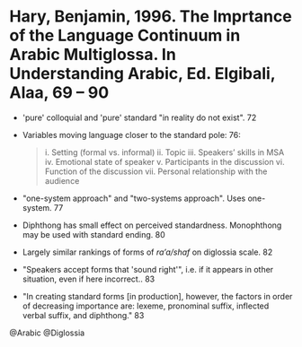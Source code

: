 # Hary, Benjamin, 1996. The Imprtance of the Language Continuum in Arabic Multiglossa. In Understanding Arabic, Ed. Elgibali, Alaa, 69 – 90


- 'pure' colloquial and 'pure' standard "in reality do not exist". 72

- Variables moving language closer to the standard pole: 76:

    > i.		Setting (formal vs. informal)
    > ii.	Topic
    > iii.	Speakers’ skills in MSA
    > iv.	Emotional state of speaker
    > v.	Participants in the discussion
    > vi.	Function of the discussion
    > vii.	Personal relationship with the audience

- "one-system approach" and "two-systems approach". Uses one-system. 77

- Diphthong has small effect on perceived standardness. Monophthong may be used with standard ending. 80

- Largely similar rankings of forms of *ra’a/shaf* on diglossia scale. 82

- "Speakers accept forms that 'sound right'", i.e. if it appears in other situation, even if here incorrect.. 83

- "In creating standard forms [in production], however, the factors in order of decreasing importance are: lexeme, pronominal suffix, inflected verbal suffix, and diphthong." 83

@Arabic
@Diglossia
